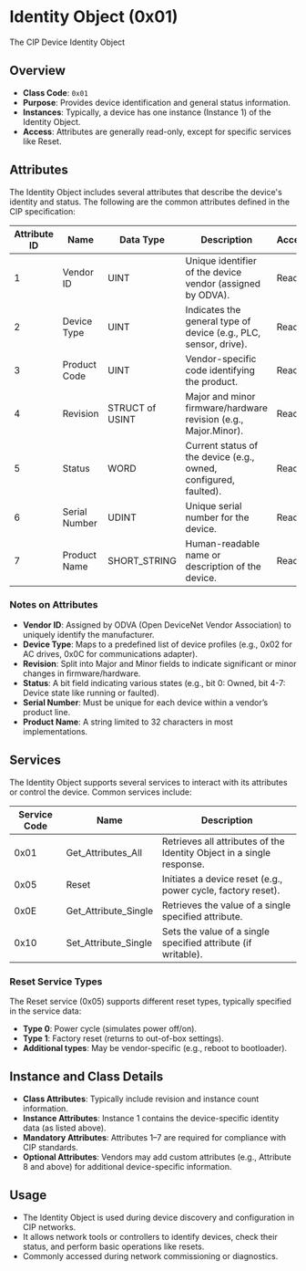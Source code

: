 # Identity Object (0x01)
The CIP Device Identity Object

## Overview
- **Class Code**: `0x01`
- **Purpose**: Provides device identification and general status information.
- **Instances**: Typically, a device has one instance (Instance 1) of the Identity Object.
- **Access**: Attributes are generally read-only, except for specific services like Reset.

## Attributes
The Identity Object includes several attributes that describe the device's identity and status. The following are the common attributes defined in the CIP specification:

| Attribute ID | Name                     | Data Type       | Description                                                                 | Access  |
|--------------|--------------------------|-----------------|-----------------------------------------------------------------------------|---------|
| 1            | Vendor ID                | UINT            | Unique identifier of the device vendor (assigned by ODVA).                   | Read    |
| 2            | Device Type              | UINT            | Indicates the general type of device (e.g., PLC, sensor, drive).             | Read    |
| 3            | Product Code             | UINT            | Vendor-specific code identifying the product.                                | Read    |
| 4            | Revision                 | STRUCT of USINT | Major and minor firmware/hardware revision (e.g., Major.Minor).              | Read    |
| 5            | Status                   | WORD            | Current status of the device (e.g., owned, configured, faulted).             | Read    |
| 6            | Serial Number            | UDINT           | Unique serial number for the device.                                        | Read    |
| 7            | Product Name             | SHORT_STRING    | Human-readable name or description of the device.                           | Read    |

### Notes on Attributes
- **Vendor ID**: Assigned by ODVA (Open DeviceNet Vendor Association) to uniquely identify the manufacturer.
- **Device Type**: Maps to a predefined list of device profiles (e.g., 0x02 for AC drives, 0x0C for communications adapter).
- **Revision**: Split into Major and Minor fields to indicate significant or minor changes in firmware/hardware.
- **Status**: A bit field indicating various states (e.g., bit 0: Owned, bit 4-7: Device state like running or faulted).
- **Serial Number**: Must be unique for each device within a vendor’s product line.
- **Product Name**: A string limited to 32 characters in most implementations.

## Services
The Identity Object supports several services to interact with its attributes or control the device. Common services include:

| Service Code | Name                   | Description                                                                 |
|--------------|------------------------|-----------------------------------------------------------------------------|
| 0x01         | Get_Attributes_All     | Retrieves all attributes of the Identity Object in a single response.        |
| 0x05         | Reset                  | Initiates a device reset (e.g., power cycle, factory reset).                 |
| 0x0E         | Get_Attribute_Single   | Retrieves the value of a single specified attribute.                         |
| 0x10         | Set_Attribute_Single   | Sets the value of a single specified attribute (if writable).                |

### Reset Service Types
The Reset service (0x05) supports different reset types, typically specified in the service data:
- **Type 0**: Power cycle (simulates power off/on).
- **Type 1**: Factory reset (returns to out-of-box settings).
- **Additional types**: May be vendor-specific (e.g., reboot to bootloader).

## Instance and Class Details
- **Class Attributes**: Typically include revision and instance count information.
- **Instance Attributes**: Instance 1 contains the device-specific identity data (as listed above).
- **Mandatory Attributes**: Attributes 1–7 are required for compliance with CIP standards.
- **Optional Attributes**: Vendors may add custom attributes (e.g., Attribute 8 and above) for additional device-specific information.

## Usage
- The Identity Object is used during device discovery and configuration in CIP networks.
- It allows network tools or controllers to identify devices, check their status, and perform basic operations like resets.
- Commonly accessed during network commissioning or diagnostics.